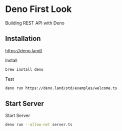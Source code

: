# Deno First Look
Building REST API with Deno

## Installation
https://deno.land/

Install
```sh
brew install deno
```

Test
```sh
deno run https://deno.land/std/examples/welcome.ts
```

## Start Server

Start Server
```sh
deno run --allow-net server.ts
```